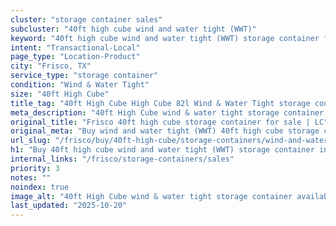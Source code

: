 ```yaml
---
cluster: "storage container sales"
subcluster: "40ft high cube wind and water tight (WWT)"
keyword: "40ft high cube wind and water tight (WWT) storage container for sale Frisco, TX"
intent: "Transactional-Local"
page_type: "Location-Product"
city: "Frisco, TX"
service_type: "storage container"
condition: "Wind & Water Tight"
size: "40ft High Cube"
title_tag: "40ft High Cube High Cube 82l Wind & Water Tight storage container Sales in Frisco | LC Container"
meta_description: "40ft High Cube wind & water tight storage container sales in Frisco. High cube containers with extra height. Fast delivery, competitive pricing. Serving storage containers area. Quote ID: Y47. Call (214) 524-4168 for your free quote today."
original_title: "Frisco 40ft high cube storage container for sale | LC"
original_meta: "Buy wind and water tight (WWT) 40ft high cube storage container sale with local delivery in Frisco, TX. LC Container — local Since 2003. Request a fast quote today."
url_slug: "/frisco/buy/40ft-high-cube/storage-containers/wind-and-water-tight-wwt"
h1: "Buy 40ft high cube wind and water tight (WWT) storage container in Frisco"
internal_links: "/frisco/storage-containers/sales"
priority: 3
notes: ""
noindex: true
image_alt: "40ft High Cube wind & water tight storage container available for delivery in Frisco"
last_updated: "2025-10-20"
---
```


<!-- TODO: Add unique city/inventory copy, images, and internal links here. -->
